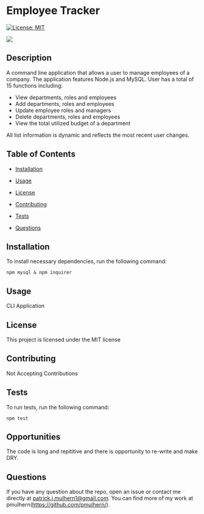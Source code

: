 # Employee Tracker

[![License: MIT](https://img.shields.io/badge/License-MIT-yellow.svg)](https://opensource.org/licenses/MIT)

![](./demo.gif)

## Description

A command line application that allows a user to manage employees of a company.  The application features Node.js and MySQL. User has a total of 15 functions including:

*	View departments, roles and employees
*	Add departments, roles and employees
*	Update employee roles and managers
*	Delete departments, roles and employees
*	View the total utilized budget of a department

All list information is dynamic and reflects the most recent user changes. 



## Table of Contents

* [Installation](#installation)

* [Usage](#usage)

* [License](#license)

* [Contributing](#contributing)

* [Tests](#tests)

* [Questions](#questions)

## Installation

To install necessary dependencies, run the following command:

```
npm mysql & npm inquirer
```

## Usage

CLI Application

## License

This project is licensed under the MIT license

## Contributing

Not Accepting Contributions

## Tests

To run tests, run the following command:

```
npm test
```
## Opportunities

The code is long and repititive and there is opportunity to re-write and make DRY. 

## Questions

If you have any question about the repo, open an issue or contact me directly at patrick.j.mulhern1@gmail.com. You can find more of my work at pmulhern(https://github.com/pmulhern/).
